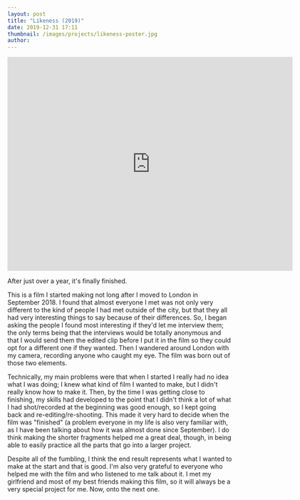 ```yaml
---
layout: post
title: "Likeness (2019)"
date: 2019-12-31 17:11
thumbnail: /images/projects/likeness-poster.jpg
author:
---
```


<iframe src="https://player.vimeo.com/video/385137023" width="640" height="480" frameborder="0" allow="autoplay; fullscreen" allowfullscreen></iframe>

After just over a year, it's finally finished.

This is a film I started making not long after I moved to London in September 2018. I found that almost everyone I met was not only very different to the kind of people I had met outside of the city, but that they all had very interesting things to say because of their differences. So, I began asking the people I found most interesting if they'd let me interview them; the only terms being that the interviews would be totally anonymous and that I would send them the edited clip before I put it in the film so they could opt for a different one if they wanted. Then I wandered around London with my camera, recording anyone who caught my eye. The film was born out of those two elements.

Technically, my main problems were that when I started I really had no idea what I was doing; I knew what kind of film I wanted to make, but I didn't really know how to make it. Then, by the time I was getting close to finishing, my skills had developed to the point that I didn't think a lot of what I had shot/recorded at the beginning was good enough, so I kept going back and re-editing/re-shooting. This made it very hard to decide when the film was "finished" (a problem everyone in my life is also very familiar with, as I have been talking about how it was almost done since September). I do think making the shorter fragments helped me a great deal, though, in being able to easily practice all the parts that go into a larger project.

Despite all of the fumbling, I think the end result represents what I wanted to make at the start and that is good. I'm also very grateful to everyone who helped me with the film and who listened to me talk about it. I met my girlfriend and most of my best friends making this film, so it will always be a very special project for me. Now, onto the next one.
